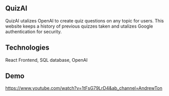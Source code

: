 ## QuizAI

QuizAI utalizes OpenAI to create quiz questions on any topic for users. This website keeps a history of previous quizzes taken and utalizes Google authentication for security. 

## Technologies

React Frontend, SQL database, OpenAI

## Demo

https://www.youtube.com/watch?v=1tFsG79LrD4&ab_channel=AndrewTon
